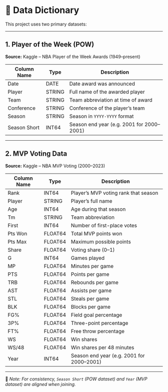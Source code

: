 # 📘 Data Dictionary

This project uses two primary datasets:

---

## 1. Player of the Week (POW)
**Source:** Kaggle – NBA Player of the Week Awards (1949–present)

| Column Name       | Type    | Description |
|-------------------|---------|-------------|
| Date              | DATE    | Date award was announced |
| Player            | STRING  | Full name of the awarded player |
| Team              | STRING  | Team abbreviation at time of award |
| Conference        | STRING  | Conference of the player’s team |
| Season            | STRING  | Season in `YYYY-YYYY` format |
| Season Short      | INT64   | Season end year (e.g. 2001 for 2000–2001) |

---

## 2. MVP Voting Data
**Source:** Kaggle – NBA MVP Voting (2000–2023)

| Column Name       | Type    | Description |
|-------------------|---------|-------------|
| Rank              | INT64   | Player’s MVP voting rank that season |
| Player            | STRING  | Player’s full name |
| Age               | INT64   | Age during that season |
| Tm                | STRING  | Team abbreviation |
| First             | INT64   | Number of first-place votes |
| Pts Won           | FLOAT64 | Total MVP points won |
| Pts Max           | FLOAT64 | Maximum possible points |
| Share             | FLOAT64 | Voting share (0–1) |
| G                 | INT64   | Games played |
| MP                | FLOAT64 | Minutes per game |
| PTS               | FLOAT64 | Points per game |
| TRB               | FLOAT64 | Rebounds per game |
| AST               | FLOAT64 | Assists per game |
| STL               | FLOAT64 | Steals per game |
| BLK               | FLOAT64 | Blocks per game |
| FG%               | FLOAT64 | Field goal percentage |
| 3P%               | FLOAT64 | Three-point percentage |
| FT%               | FLOAT64 | Free throw percentage |
| WS                | FLOAT64 | Win shares |
| WS/48             | FLOAT64 | Win shares per 48 minutes |
| Year              | INT64   | Season end year (e.g. 2001 for 2000–2001) |

---

📌 *Note: For consistency, `Season Short` (POW dataset) and `Year` (MVP dataset) are aligned when joining.*
